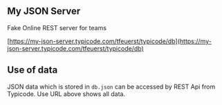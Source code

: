## My JSON Server

Fake Online REST server for teams

[https://my-json-server.typicode.com/tfeuerst/typicode/db](https://my-json-server.typicode.com/tfeuerst/typicode/db)

## Use of data

JSON data which is stored in `db.json` can be accessed by REST Api from Typicode. Use URL above shows all data.

